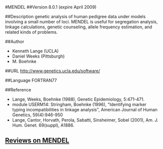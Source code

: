 #MENDEL
##Version
8.0.1 (expire April 2009)

##Description
genetic analysis of human pedigree data under models involving a small number of loci. MENDEL is useful for segregation analysis, linkage calculations, genetic counseling, allele frequency estimation, and related kinds of problems.

##Author
* Kenneth Lange (UCLA)
* Daniel Weeks (Pittsburgh)
* M. Boehnke

##URL
http://www.genetics.ucla.edu/software/

##Language
FORTRAN77

##Reference
* Lange, Weeks, Boehnke (1988), Genetic Epidemiology, 5:471-471.
* module USERM14: Stringham, Boehnke (1996), "Identifying marker typing incompatibilities in linkage analysis", American Journal of Human Genetics, 59(4):946-950
* Lange, Cantor, Horvath, Perola, Sabatti, Sinsheimer, Sobel (2001), Am. J. Hum. Genet. 69(suppl), A1886.


## [Reviews on MENDEL](https://github.com/gaow/genetic-analysis-software/issues/327)